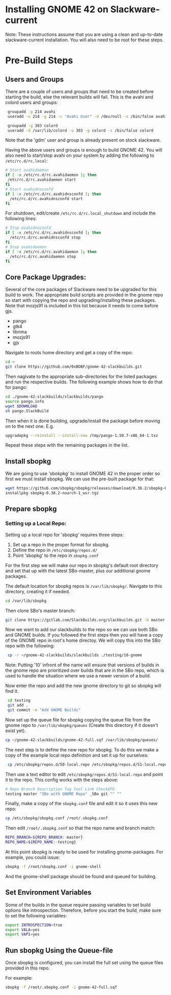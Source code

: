 # Installing GNOME 42 on Slackware-current
Note: These instructions assume that you are using a clean and up-to-date slackware-current installation. You will also need to be root for these steps.

# Pre-Build Steps

## Users and Groups
There are a couple of users and groups that need to be created before starting
the build, else the relevant builds will fail. This is the avahi and colord 
users and groups:
```bash
 groupadd -g 214 avahi
 useradd -u 214 -g 214 -c "Avahi User" -d /dev/null -s /bin/false avahi

 groupadd -g 303 colord
 useradd -d /var/lib/colord -u 303 -g colord -s /bin/false colord
```
Note that the 'gdm' user and group is already present on stock slackware.

Having the above users and groups is enough to build GNOME 42. You will also need to start/stop avahi on your system by adding the following to `/etc/rc.d/rc.local`:
```bash
# Start avahidaemon
if [ -x /etc/rc.d/rc.avahidaemon ]; then
 /etc/rc.d/rc.avahidaemon start
fi
# Start avahidnsconfd
if [ -x /etc/rc.d/rc.avahidnsconfd ]; then
  /etc/rc.d/rc.avahidnsconfd start
fi
```
For shutdown, edit/create `/etc/rc.d/rc.local_shutdown` and include the following lines:

```bash
# Stop avahidnsconfd
if [ -x /etc/rc.d/rc.avahidnsconfd ]; then
  /etc/rc.d/rc.avahidnsconfd stop
fi
# Stop avahidaemon
if [ -x /etc/rc.d/rc.avahidaemon ]; then
  /etc/rc.d/rc.avahidaemon stop
fi
```

## Core Package Upgrades:
Several of the core packages of Slackware need to be upgraded for this build to work. The appropriate build scripts are provided in the gnome repo so
start with copying the repo and upgrading/installing these packages. Note that mozjs91 is included in this list because it needs to come before gjs.
- pango
- gtk4
- libnma
- mozjs91
- gjs

Navigate to roots home directory and get a copy of the repo:
```bash
cd ~
git clone https://github.com/0xBOBF/gnome-42-slackbuilds.git
```
Then nagivate to the appropriate sub-directories for the listed packages and run the respective builds. The following example shows how to do that for pango:
```bash
cd ./gnome-42-slackbuilds/slackbuilds/pango
source pango.info
wget $DOWNLOAD
sh pango.SlackBuild
```
Then when it is done building, upgrade/install the package before moving on to the next one. E.g.
```bash
upgradepkg --reinstall --install-new /tmp/pango-1.50.7-x86_64-1.txz
```
Repeat these steps with the remaining packages in the list.

## Install sbopkg
We are going to use 'sbokpkg' to install GNOME 42 in the proper order so first we must install sbopkg. We can use the pre-built package for that:
```bash
wget https://github.com/sbopkg/sbopkg/releases/download/0.38.2/sbopkg-0.38.2-noarch-1_wsr.tgz
installpkg sbopkg-0.38.2-noarch-1_wsr.tgz
```
## Prepare sbopkg

### Setting up a Local Repo:
Setting up a local repo for 'sbopkg' requires three steps:

 1. Set up a repo in the proper format for sbopkg.
 1. Define the repo in `/etc/sbopkg/repos.d/`
 2. Point 'sbopkg' to the repo in `sbopkg.conf`

For the first step we will make our repo in sbopkg's default root directory and
set that up with the latest SBo-master, plus our additional gnome packages.

The default location for sbopkg repos is `/var/lib/sbopkg/`. Navigate to this directory, creating it if needed.
``` bash
cd /var/lib/sbopkg
```
Then clone SBo's master branch:
``` bash
git clone https://gitlab.com/SlackBuilds.org/slackbuilds.git -b master ./testing
```
Now we want to add our slackbuilds to the repo so we can use both SBo and GNOME
builds. If you followed the first steps then you will have a copy of the GNOME repo in root's home directoy. We will copy this into the SBo repo with the following:

``` bash
 cp -r ~/gnome-42-slackbuilds/slackbuilds ./testing/10-gnome
```
Note: Putting '10' infront of the name will ensure that versions of builds in the gnome repo are prioritized over builds that are in the SBo repo, which is used to handle the situation where we use a newer version of a build.

Now enter the repo and add the new gnome directory to git so sbopkg will find it.
``` bash
 cd testing
 git add .
 git commit -m "Add GNOME Builds"
```
Now set up the queue file for sbopkg copying the queue file from the gnome repo to `/var/lib/sbopkg/queues` (Create this directory if it doesn't exist yet).
```bash
cp ~/gnome-42-slackbuilds/gnome-42-full.sqf /var/lib/sbopkg/queues/
```

The next step is to define the new repo for sbopkg. To do this we make a copy of the
example local repo definition and set it up for ourselves:
``` bash
 cp /etc/sbopkg/repos.d/50-local.repo /etc/sbopkg/repos.d/51-local.repo
```

Then use a text editor to edit `/etc/sbopkg/repos.d/51-local.repo` and point it to the repo. This config works with the steps above:
``` bash
# Repo Branch Description Tag Tool Link CheckGPG
testing master "SBo with GNOME Repo" _SBo git "" ""
```

Finally, make a copy of the `sbopkg.conf` file and edit it so it uses this new repo:
``` bash
cp /etc/sbopkg/sbopkg.conf /root/.sbopkg.conf
```
Then edit `/root/.sbopkg.conf` so that the repo name and branch match:
``` bash
REPO_BRANCH=${REPO_BRANCH:-master}
REPO_NAME=${REPO_NAME:-testing}
```

At this point sbopkg is ready to be used for installing gnome-packages. For example,
you could issue:
``` bash
sbopkg -f /root/sbopkg.conf -i gnome-shell
```
And the gnome-shell package should be found and queued for building.

## Set Environment Variables
Some of the builds in the queue require passing variables to set build options like introspection. Therefore, before you start the build, make sure to set the following variables:
```bash
export INTROSPECTION=true
export VALA=yes
export VAPI=yes
```
## Run sbopkg Using the Queue-file
Once sbopkg is configured, you can install the full set using the queue files
provided in this repo.

For example:
```bash
sbopkg -f /root/.sbopkg.conf -i gnome-42-full.sqf
```

